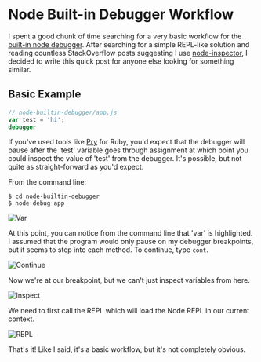 # Node Built-in Debugger Workflow

I spent a good chunk of time searching for a very basic workflow for the [built-in node debugger](http://nodejs.org/docs/latest/api/debugger.html). After searching for a simple REPL-like solution and reading countless StackOverflow posts suggesting I use [node-inspector](https://github.com/node-inspector/node-inspector), I decided to write this quick post for anyone else looking for something similar.

## Basic Example

```javascript
// node-builtin-debugger/app.js
var test = 'hi';
debugger
```

If you've used tools like [Pry](http://pryrepl.org/) for Ruby, you'd expect that the debugger will pause after the 'test' variable goes through assignment at which point you could inspect the value of 'test' from the debugger. It's possible, but not quite as straight-forward as you'd expect.

From the command line:
```
$ cd node-builtin-debugger
$ node debug app
```

![Var](http://i.imgur.com/nGzTH64.png)

At this point, you can notice from the command line that 'var' is highlighted. I assumed that the program would only pause on my debugger breakpoints, but it seems to step into each method. To continue, type `cont`.

![Continue](http://i.imgur.com/ve1T3SI.png)

Now we're at our breakpoint, but we can't just inspect variables from here.

![Inspect](http://i.imgur.com/YNvqXsA.png)

We need to first call the REPL which will load the Node REPL in our current context.

![REPL](http://i.imgur.com/YbuawIs.png)

That's it! Like I said, it's a basic workflow, but it's not completely obvious.